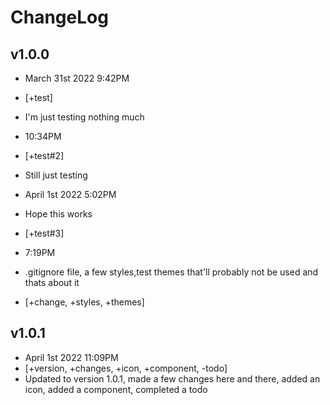 # ChangeLog

## v1.0.0

- March 31st 2022 9:42PM
- [+test]
- I'm just testing nothing much
- 10:34PM
- [+test#2]
- Still just testing

- April 1st 2022 5:02PM
- Hope this works
- [+test#3]
- 7:19PM
- .gitignore file, a few styles,test themes that'll probably not be used and thats about it
- [+change, +styles, +themes]

## v1.0.1

- April 1st 2022 11:09PM
- [+version, +changes, +icon, +component, -todo]
- Updated to version 1.0.1, made a few changes here and there, added an icon, added a component, completed a todo
